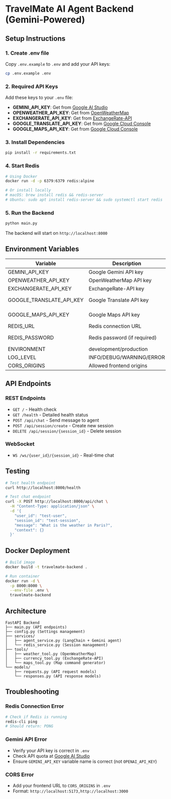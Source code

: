 # TravelMate AI Agent Backend (Gemini-Powered)

## Setup Instructions

### 1. Create .env file

Copy `.env.example` to `.env` and add your API keys:

```bash
cp .env.example .env
```

### 2. Required API Keys

Add these keys to your `.env` file:

- **GEMINI_API_KEY**: Get from [Google AI Studio](https://makersuite.google.com/app/apikey)
- **OPENWEATHER_API_KEY**: Get from [OpenWeatherMap](https://openweathermap.org/api)
- **EXCHANGERATE_API_KEY**: Get from [ExchangeRate-API](https://www.exchangerate-api.com/)
- **GOOGLE_TRANSLATE_API_KEY**: Get from [Google Cloud Console](https://console.cloud.google.com/)
- **GOOGLE_MAPS_API_KEY**: Get from [Google Cloud Console](https://console.cloud.google.com/)

### 3. Install Dependencies

```bash
pip install -r requirements.txt
```

### 4. Start Redis

```bash
# Using Docker
docker run -d -p 6379:6379 redis:alpine

# Or install locally
# macOS: brew install redis && redis-server
# Ubuntu: sudo apt install redis-server && sudo systemctl start redis
```

### 5. Run the Backend

```bash
python main.py
```

The backend will start on `http://localhost:8000`

## Environment Variables

| Variable | Description | Required |
|----------|-------------|----------|
| GEMINI_API_KEY | Google Gemini API key | ✅ Yes |
| OPENWEATHER_API_KEY | OpenWeatherMap API key | ✅ Yes |
| EXCHANGERATE_API_KEY | ExchangeRate-API key | ✅ Yes |
| GOOGLE_TRANSLATE_API_KEY | Google Translate API key | ⚠️ Phase 2 |
| GOOGLE_MAPS_API_KEY | Google Maps API key | ⚠️ Phase 2 |
| REDIS_URL | Redis connection URL | ✅ Yes |
| REDIS_PASSWORD | Redis password (if required) | ❌ Optional |
| ENVIRONMENT | development/production | ✅ Yes |
| LOG_LEVEL | INFO/DEBUG/WARNING/ERROR | ✅ Yes |
| CORS_ORIGINS | Allowed frontend origins | ✅ Yes |

## API Endpoints

### REST Endpoints

- `GET /` - Health check
- `GET /health` - Detailed health status
- `POST /api/chat` - Send message to agent
- `POST /api/session/create` - Create new session
- `DELETE /api/session/{session_id}` - Delete session

### WebSocket

- `WS /ws/{user_id}/{session_id}` - Real-time chat

## Testing

```bash
# Test health endpoint
curl http://localhost:8000/health

# Test chat endpoint
curl -X POST http://localhost:8000/api/chat \
  -H "Content-Type: application/json" \
  -d '{
    "user_id": "test-user",
    "session_id": "test-session",
    "message": "What is the weather in Paris?",
    "context": {}
  }'
```

## Docker Deployment

```bash
# Build image
docker build -t travelmate-backend .

# Run container
docker run -d \
  -p 8000:8000 \
  --env-file .env \
  travelmate-backend
```

## Architecture

```
FastAPI Backend
├── main.py (API endpoints)
├── config.py (Settings management)
├── services/
│   ├── agent_service.py (LangChain + Gemini agent)
│   └── redis_service.py (Session management)
├── tools/
│   ├── weather_tool.py (OpenWeatherMap)
│   ├── currency_tool.py (ExchangeRate-API)
│   └── maps_tool.py (Map command generator)
└── models/
    ├── requests.py (API request models)
    └── responses.py (API response models)
```

## Troubleshooting

### Redis Connection Error
```bash
# Check if Redis is running
redis-cli ping
# Should return: PONG
```

### Gemini API Error
- Verify your API key is correct in `.env`
- Check API quota at [Google AI Studio](https://makersuite.google.com/)
- Ensure `GEMINI_API_KEY` variable name is correct (not `OPENAI_API_KEY`)

### CORS Error
- Add your frontend URL to `CORS_ORIGINS` in `.env`
- Format: `http://localhost:5173,http://localhost:3000`
